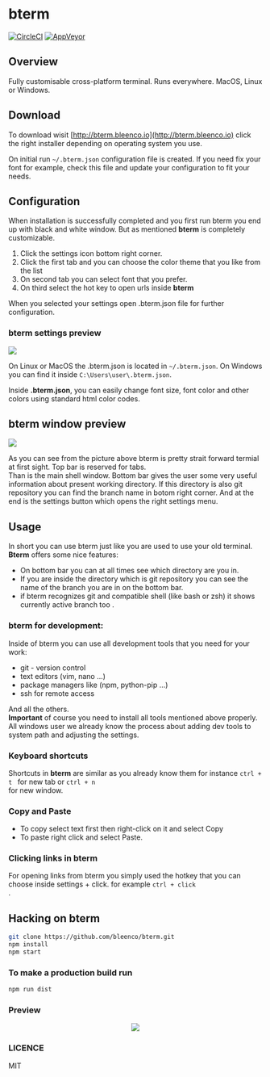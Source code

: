 # bterm

[![CircleCI](https://circleci.com/gh/bleenco/bterm/tree/master.svg?style=svg)](https://circleci.com/gh/bleenco/bterm/tree/master)
[![AppVeyor](https://ci.appveyor.com/api/projects/status/0dknthm6g9gq1nw2/branch/master?svg=true)](https://ci.appveyor.com/project/jkuri/bterm-l4yld/branch/master)


## Overview
Fully customisable cross-platform terminal.
Runs everywhere. MacOS, Linux or Windows.

## Download
To download wisit 
[http://bterm.bleenco.io](http://bterm.bleenco.io) click the right installer depending on
operating system you use.  

On initial run `~/.bterm.json` configuration file is created. If you need fix your font for example,
check this file and update your configuration to fit your needs.

## Configuration
When installation is successfully completed and you first run bterm you end up with black and white window.
But as mentioned **bterm** is completely customizable. 

1. Click the settings icon  bottom right corner. 
2. Click the first tab and you can choose the color theme that you like from the list
3. On second tab you can select font that you prefer. 
4. On third select the hot key to open urls inside **bterm**

When you selected  your  settings open .bterm.json file for further configuration. 

### bterm settings preview
<p algin="center">
    <img src="http://i.imgur.com/qWeag5b.png">
</p>

On Linux or MacOS  the .bterm.json is located in `~/.bterm.json`.
On Windows you can find it inside `C:\Users\user\.bterm.json`.

Inside **.bterm.json**, you can easily change font size, font color and other colors using standard 
html color codes. 

## bterm window preview 
<p algin="center">
    <img src="http://i.imgur.com/FqzeSXV.png">
</p>

As you can see from the picture above bterm is pretty strait forward termial at 
first sight. Top bar is reserved for tabs.  
Than is the main shell window. 
Bottom bar gives the user some very useful information about present working directory. 
If this directory is also git repository  you can find the branch name in botom right corner.
And at the end is the settings button which opens the right settings menu. 


## Usage 
In short you can use bterm just like you are used to use your old terminal. 
**Bterm** offers some nice features: 
* On bottom bar you can at all times see which directory are you in. 
* If you are inside the directory which is git repository you can see the name of the branch 
you are in  on the bottom bar. 
* if bterm recognizes git and compatible shell (like bash or zsh) it shows  currently active branch too .

### bterm for development: 
Inside of bterm you can use all development tools that you need for your work:
* git - version control 
* text editors (vim, nano ...)
* package managers like (npm, python-pip ...)
* ssh for remote access

And all the others.  
**Important** of course you need to install all tools mentioned above properly. All windows user 
 we already know the process about adding dev tools to system path and adjusting 
 the settings. 

### Keyboard shortcuts 
Shortcuts in **bterm** are similar as you already know them for instance 
<code>ctrl + t </code> for new tab or <code>ctrl + n </code> for new window.
 
### Copy and Paste 
* To copy select text first then right-click on it and select Copy
* To paste right click and select Paste.
 
### Clicking links in bterm
For opening links from bterm you simply used the hotkey that you can choose inside
settings + click. for example <code>ctrl + click </code>.
 
 
## Hacking on bterm

```sh
git clone https://github.com/bleenco/bterm.git
npm install
npm start
```

### To make a production build run

```sh
npm run dist
```

### Preview

<p align="center">
  <img src="https://cloud.githubusercontent.com/assets/1796022/24828975/69b690f4-1c69-11e7-9ba2-814a5742e86b.png">
</p>

### LICENCE

MIT

